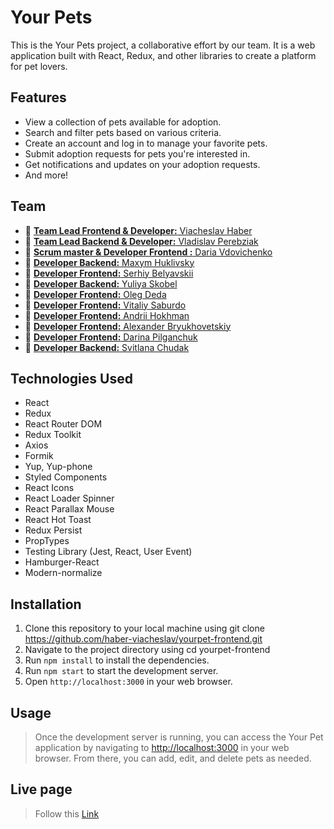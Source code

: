 # Your Pets

This is the Your Pets project, a collaborative effort by our team. It is a web
application built with React, Redux, and other libraries to create a platform
for pet lovers.

## Features

- View a collection of pets available for adoption.
- Search and filter pets based on various criteria.
- Create an account and log in to manage your favorite pets.
- Submit adoption requests for pets you're interested in.
- Get notifications and updates on your adoption requests.
- And more!

## Team

- :man:
  [**Team Lead Frontend & Developer:** Viacheslav Haber](https://github.com/haber-viacheslav)
- :boy:
  [**Team Lead Backend & Developer:** Vladislav Perebziak](https://github.com/Vladislav-UZH)
- :woman:
  [**Scrum master & Developer Frontend :** Daria Vdovichenko](https://github.com/daria31v)
- :boy:
  [**Developer Backend:** Maxym Huklivsky](https://github.com/maxym-huklivsky)
- :man:
  [**Developer Frontend:** Serhiy Belyavskii](https://github.com/SerhiySBV)
- :woman:
  [**Developer Backend:** Yuliya Skobel](https://github.com/Skobel58912171)
- :man: [**Developer Frontend:** Oleg Deda](https://github.com/Oleg-Deda)
- :boy:
  [**Developer Frontend:** Vitaliy Saburdo](https://github.com/VitaliySaburdo)
- :boy: [**Developer Frontend:** Andrii Hokhman](https://github.com/AH400796)
- :boy:
  [**Developer Frontend:** Alexander Bryukhovetskiy](https://github.com/AlexanderBryukhovetskiy)
- :girl:
  [**Developer Frontend:** Darina Pilganchuk](https://github.com/DarinaPilganchuk)
- :woman:
  [**Developer Backend:** Svitlana Chudak](https://github.com/SvitlanaChudak)

## Technologies Used

- React
- Redux
- React Router DOM
- Redux Toolkit
- Axios
- Formik
- Yup, Yup-phone
- Styled Components
- React Icons
- React Loader Spinner
- React Parallax Mouse
- React Hot Toast
- Redux Persist
- PropTypes
- Testing Library (Jest, React, User Event)
- Hamburger-React
- Modern-normalize

## Installation

1. Clone this repository to your local machine using git clone
   https://github.com/haber-viacheslav/yourpet-frontend.git
2. Navigate to the project directory using cd yourpet-frontend
3. Run `npm install` to install the dependencies.
4. Run `npm start` to start the development server.
5. Open `http://localhost:3000` in your web browser.

## Usage

> Once the development server is running, you can access the Your Pet
> application by navigating to [http://localhost:3000](http://localhost:3000) in
> your web browser. From there, you can add, edit, and delete pets as needed.

## Live page

> Follow this [Link](https://haber-viacheslav.github.io/yourpet-frontend/)
